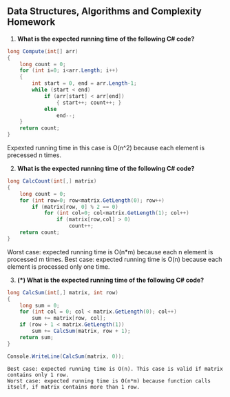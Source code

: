 ## Data Structures, Algorithms and Complexity Homework

1. **What is the expected running time of the following C# code?**

  ```cs
  long Compute(int[] arr)
  {
      long count = 0;
      for (int i=0; i<arr.Length; i++)
      {
          int start = 0, end = arr.Length-1;
          while (start < end)
              if (arr[start] < arr[end])
                  { start++; count++; }
              else
                  end--;
      }
      return count;
  }
  ```
  Expexted running time  in this case is O(n^2) because each element is precessed n times. 

2. **What is the expected running time of the following C# code?**

  ```cs
  long CalcCount(int[,] matrix)
  {
      long count = 0;
      for (int row=0; row<matrix.GetLength(0); row++)
          if (matrix[row, 0] % 2 == 0)
              for (int col=0; col<matrix.GetLength(1); col++)
                  if (matrix[row,col] > 0)
                      count++;
      return count;
  }
  ```
  Worst case: expected running time is O(n*m) because each n element is processed m times.
  Best case: expected running time is O(n) because each element is processed only one time.

3. **(*) What is the expected running time of the following C# code?**
  ```cs
  long CalcSum(int[,] matrix, int row)
  {
      long sum = 0;
      for (int col = 0; col < matrix.GetLength(0); col++)
          sum += matrix[row, col];
      if (row + 1 < matrix.GetLength(1))
          sum += CalcSum(matrix, row + 1);
      return sum;
  }

  Console.WriteLine(CalcSum(matrix, 0));
  ```
	Best case: expected running time is O(n). This case is valid if matrix contains only 1 row.
    Worst case: expected running time is O(n*m) because function calls itself, if matrix contains more than 1 row.
